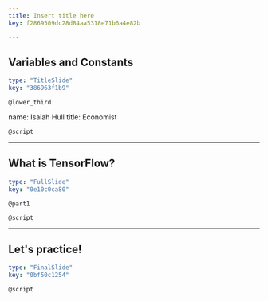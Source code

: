 ```yaml
---
title: Insert title here
key: f2869509dc28d84aa5318e71b6a4e82b

---
```

## Variables and Constants

```yaml
type: "TitleSlide"
key: "386963f1b9"
```

`@lower_third`

name: Isaiah Hull
title: Economist


`@script`



---
## What is TensorFlow?

```yaml
type: "FullSlide"
key: "0e10c0ca80"
```

`@part1`



`@script`



---
## Let's practice!

```yaml
type: "FinalSlide"
key: "0bf50c1254"
```

`@script`


